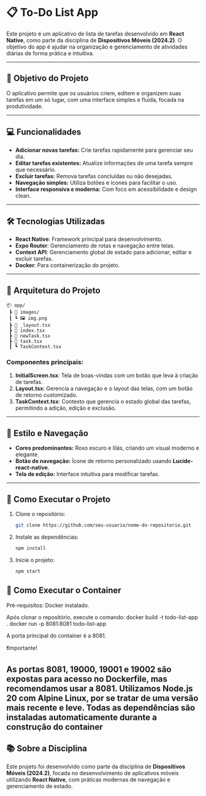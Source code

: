 # 📋 To-Do List App 

Este projeto é um aplicativo de lista de tarefas desenvolvido em **React Native**, como parte da disciplina de **Dispositivos Móveis (2024.2)**. O objetivo do app é ajudar na organização e gerenciamento de atividades diárias de forma prática e intuitiva.

---

## 🎯 **Objetivo do Projeto**

O aplicativo permite que os usuários criem, editem e organizem suas tarefas em um só lugar, com uma interface simples e fluida, focada na produtividade.

---

## 💻 **Funcionalidades**

- **Adicionar novas tarefas:** Crie tarefas rapidamente para gerenciar seu dia.
- **Editar tarefas existentes:** Atualize informações de uma tarefa sempre que necessário.
- **Excluir tarefas:** Remova tarefas concluídas ou não desejadas.
- **Navegação simples:** Utiliza botões e ícones para facilitar o uso.
- **Interface responsiva e moderna:** Com foco em acessibilidade e design clean.

---

## 🛠 **Tecnologias Utilizadas**

- **React Native**: Framework principal para desenvolvimento.
- **Expo Router**: Gerenciamento de rotas e navegação entre telas.
- **Context API**: Gerenciamento global de estado para adicionar, editar e excluir tarefas.
- **Docker**: Para containerização do projeto.

---

## 📂 **Arquitetura do Projeto**

```plaintext
📦 app/
 ┣ 📂 images/
 ┃ ┗ 🖼 img.png
 ┣ 📜 _layout.tsx
 ┣ 📜 index.tsx
 ┣ 📜 newTask.tsx
 ┣ 📜 task.tsx
 ┃ ┗ TaskContext.tsx
```

### **Componentes principais:**

1. **InitialScreen.tsx**: Tela de boas-vindas com um botão que leva à criação de tarefas.
2. **Layout.tsx**: Gerencia a navegação e o layout das telas, com um botão de retorno customizado.
3. **TaskContext.tsx**: Contexto que gerencia o estado global das tarefas, permitindo a adição, edição e exclusão.

---

## 🎨 **Estilo e Navegação**

- **Cores predominantes:** Roxo escuro e lilás, criando um visual moderno e elegante.
- **Botão de navegação:** Ícone de retorno personalizado usando **Lucide-react-native**.
- **Tela de edição:** Interface intuitiva para modificar tarefas.

---

## 🚀 **Como Executar o Projeto**

1. Clone o repositório:
   ```bash
   git clone https://github.com/seu-usuario/nome-do-repositorio.git
   ```

2. Instale as dependências:
   ```bash
   npm install
   ```

3. Inicie o projeto:
   ```bash
   npm start
   ```
## 🐳 **Como Executar o Container**

Pré-requisitos: Docker instalado.

Após clonar o repositório, execute o comando:
docker build -t todo-list-app .
docker run -p 8081:8081 todo-list-app

A porta principal do container é a 8081.

❗Importante!

As portas 8081, 19000, 19001 e 19002 são expostas para acesso no Dockerfile, mas recomendamos usar a 8081.
Utilizamos Node.js 20 com Alpine Linux, por se tratar de uma versão mais recente e leve.
Todas as dependências são instaladas automaticamente durante a construção do container
---

## 📚 **Sobre a Disciplina**

Este projeto foi desenvolvido como parte da disciplina de **Dispositivos Móveis (2024.2)**, focada no desenvolvimento de aplicativos móveis utilizando **React Native**, com práticas modernas de navegação e gerenciamento de estado.
